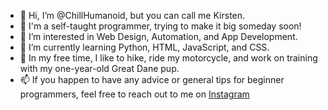 - 👋 Hi, I’m @ChillHumanoid, but you can call me Kirsten.
- 🔮 I'm a self-taught programmer, trying to make it big someday soon!
- 👀 I’m interested in Web Design, Automation, and App Development.
- 🌱 I’m currently learning Python, HTML, JavaScript, and CSS.
- 💞️ In my free time, I like to hike, ride my motorcycle, and work on training with my one-year-old Great Dane pup.
- 📫 If you happen to have any advice or general tips for beginner programmers, feel free to reach out to me on [Instagram](https://www.instagram.com/artofcoding.exe/)
